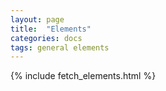 ```yaml
---
layout: page
title:  "Elements"
categories: docs
tags: general elements
---
```

{% include fetch_elements.html %}
